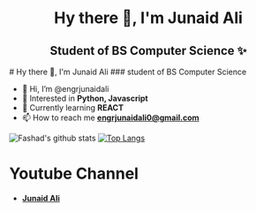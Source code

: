 <p align="center"> <h1 align="center"> Hy there 👋, I'm Junaid Ali </h1> </p>
<p align="center">
<p align="center"> <h2 align="center"> Student of BS Computer Science ✨</h2> </p>
# Hy there 👋, I'm Junaid Ali
### student of BS Computer Science 

- 👋 Hi, I’m @engrjunaidali
- 👀 Interested in **Python, Javascript**
- 🌱 Currently learning **REACT**
- 📫 How to reach me **engrjunaidali0@gmail.com**


![Fashad's github stats](https://github-readme-stats.vercel.app/api?username=engrjunaidali&show_icons=true&theme=default)
[![Top Langs](https://github-readme-stats.vercel.app/api/top-langs/?username=engrjunaidali&theme=default&langs_count=8)](https://github.com/Fashad-Ahmed/github-readme-stats)

# Youtube Channel
- **[Junaid Ali](https://www.youtube.com/channel/UC7hWEeEFoZWbhu9qlGQWdLQ?sub_confirmation=1)**
<!---
engrjunaidali/engrjunaidali is a ✨ special ✨ repository because its `README.md` (this file) appears on your GitHub profile.
You can click the Preview link to take a look at your changes.
--->
